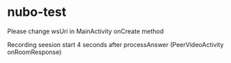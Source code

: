 # nubo-test

Please change wsUri in MainActivity onCreate method

Recording seesion start 4 seconds after processAnswer (PeerVideoActivity onRoomResponse)
